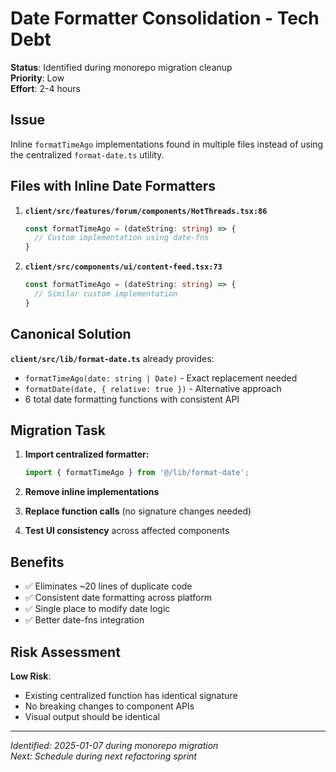 # Date Formatter Consolidation - Tech Debt

**Status**: Identified during monorepo migration cleanup  
**Priority**: Low  
**Effort**: 2-4 hours  

## Issue

Inline `formatTimeAgo` implementations found in multiple files instead of using the centralized `format-date.ts` utility.

## Files with Inline Date Formatters

1. **`client/src/features/forum/components/HotThreads.tsx:86`**
   ```typescript
   const formatTimeAgo = (dateString: string) => {
     // Custom implementation using date-fns
   }
   ```

2. **`client/src/components/ui/content-feed.tsx:73`**
   ```typescript
   const formatTimeAgo = (dateString: string) => {
     // Similar custom implementation
   }
   ```

## Canonical Solution

**`client/src/lib/format-date.ts`** already provides:
- `formatTimeAgo(date: string | Date)` - Exact replacement needed
- `formatDate(date, { relative: true })` - Alternative approach
- 6 total date formatting functions with consistent API

## Migration Task

1. **Import centralized formatter:**
   ```typescript
   import { formatTimeAgo } from '@/lib/format-date';
   ```

2. **Remove inline implementations**
3. **Replace function calls** (no signature changes needed)
4. **Test UI consistency** across affected components

## Benefits

- ✅ Eliminates ~20 lines of duplicate code
- ✅ Consistent date formatting across platform
- ✅ Single place to modify date logic
- ✅ Better date-fns integration

## Risk Assessment

**Low Risk**: 
- Existing centralized function has identical signature
- No breaking changes to component APIs
- Visual output should be identical

---
*Identified: 2025-01-07 during monorepo migration*  
*Next: Schedule during next refactoring sprint*